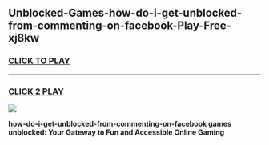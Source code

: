 
## Unblocked-Games-how-do-i-get-unblocked-from-commenting-on-facebook-Play-Free-xj8kw
<h3>
<a href="https://premium76.site?title=how-do-i-get-unblocked-from-commenting-on-facebook&ref=20M">CLICK TO PLAY</a></h3>
<hr>

<h3>
<a href="https://premium76.site?title=how-do-i-get-unblocked-from-commenting-on-facebook&ref=20M">CLICK 2 PLAY</a>
  
</h3>

<a href="https://premium76.site?title=how-do-i-get-unblocked-from-commenting-on-facebook&ref=19M"><img src="https://clearcache.store/games.png"></a>


**how-do-i-get-unblocked-from-commenting-on-facebook games unblocked: Your Gateway to Fun and Accessible Online Gaming**
